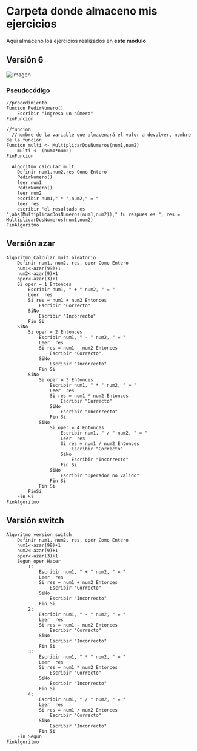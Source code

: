 # Carpeta donde almaceno mis ejercicios
Aqui almaceno los ejercicios realizados en **este módulo**
## Versión 6
![imagen](https://github.com/luislopezce/Pensamiento_computacional/blob/main/Ejercicios_en_clase/PSEUDOC%C3%93DIGO.jpg)

### Pseudocódigo
    
    //procedimiento
    Funcion PedirNumero()
    	Escribir "ingresa un número"
    FinFuncion
    
    //funcion
      //nombre de la variable que almacenará el valor a devolver, nombre de la función
    Funcion multi <- MultiplicarDosNumeros(num1,num2)
    	multi <- (num1*num2)
    FinFuncion
    
      Algoritmo calcular_mult
      	Definir num1,num2,res Como Entero
      	PedirNumero()
      	leer num1
      	PedirNumero()
      	leer num2
        escribir num1," * ",num2," = "
      	leer res
      	escribir "el resultado es ",abs(MultiplicarDosNumeros(num1,num2))," tu respues es ", res = MultiplicarDosNumeros(num1,num2)	
    FinAlgoritmo

## Versión azar

    Algoritmo Calcular_mult_aleatorio
    	Definir num1, num2, res, oper Como Entero	
    	num1<-azar(99)+1
    	num2<-azar(9)+1	
    	oper<-azar(3)+1	
    	Si oper = 1 Entonces
    		Escribir num1, " + " num2, " = "
    		Leer  res
    		Si res = num1 + num2 Entonces
    			Escribir "Correcto"
    		SiNo
    			Escribir "Incorrecto"
    		Fin Si
    	SiNo
    		Si oper = 2 Entonces
    			Escribir num1, " - " num2, " = "
    			Leer  res
    			Si res = num1 - num2 Entonces
    				Escribir "Correcto"
    			SiNo
    				Escribir "Incorrecto"
    			Fin Si
    		SiNo 
    			Si oper = 3 Entonces
    				Escribir num1, " * " num2, " = "
    				Leer  res
    				Si res = num1 * num2 Entonces
    					Escribir "Correcto"
    				SiNo
    					Escribir "Incorrecto"
    				Fin Si
    			SiNo
    				Si oper = 4 Entonces
    					Escribir num1, " / " num2, " = "
    					Leer  res
    					Si res = num1 / num2 Entonces
    						Escribir "Correcto"
    					SiNo
    						Escribir "Incorrecto"
    					Fin Si
    				SiNo
    					Escribir "Operador no valido"
    				Fin Si
    			Fin Si
    		FinSi		
    	Fin Si
    FinAlgoritmo

## Versión switch

    Algoritmo version_switch
    	Definir num1, num2, res, oper Como Entero
    	num1<-azar(99)+1
    	num2<-azar(9)+1	
    	oper<-azar(3)+1	
    	Segun oper Hacer
    		1:
    			Escribir num1, " + " num2, " = "
    			Leer  res
    			Si res = num1 + num2 Entonces
    				Escribir "Correcto"
    			SiNo
    				Escribir "Incorrecto"
    			Fin Si
    		2:
    			Escribir num1, " - " num2, " = "
    			Leer  res
    			Si res = num1 - num2 Entonces
    				Escribir "Correcto"
    			SiNo
    				Escribir "Incorrecto"
    			Fin Si
    		3:
    			Escribir num1, " * " num2, " = "
    			Leer  res
    			Si res = num1 * num2 Entonces
    				Escribir "Correcto"
    			SiNo
    				Escribir "Incorrecto"
    			Fin Si		
    		4:
    			Escribir num1, " / " num2, " = "
    			Leer  res
    			Si res = num1 / num2 Entonces
    				Escribir "Correcto"
    			SiNo
    				Escribir "Incorrecto"
    			Fin Si
    	Fin Segun
    FinAlgoritmo
